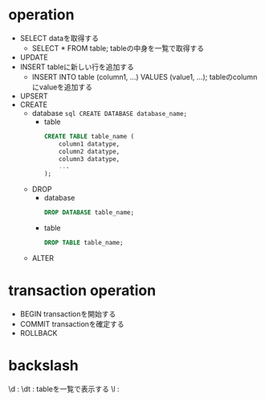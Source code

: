# operation
- SELECT
	dataを取得する
	- SELECT * FROM table; tableの中身を一覧で取得する
- UPDATE
- INSERT
	tableに新しい行を追加する
	- INSERT INTO table (column1, ...) VALUES (value1, ...); 
		tableのcolumnにvalueを追加する
- UPSERT
- CREATE
    - database
            ```sql
            CREATE DATABASE database_name;
            ```
        - table
            ```sql
            CREATE TABLE table_name (
                column1 datatype,
                column2 datatype,
                column3 datatype,
                ...
            );
            ```
    - DROP
        - database
            ```sql
            DROP DATABASE table_name;
            ```
        - table
            ```sql
            DROP TABLE table_name;
            ```
    - ALTER
# transaction operation
- BEGIN
    transactionを開始する
- COMMIT
    transactionを確定する
- ROLLBACK
# backslash
\d : 
\dt : tableを一覧で表示する
\l : 